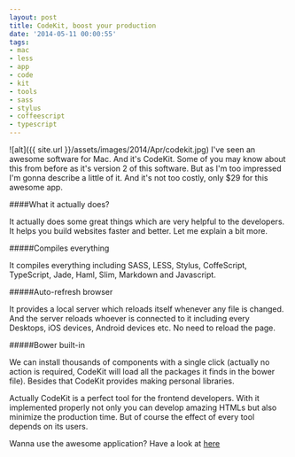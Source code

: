 ```yaml
---
layout: post
title: CodeKit, boost your production
date: '2014-05-11 00:00:55'
tags:
- mac
- less
- app
- code
- kit
- tools
- sass
- stylus
- coffeescript
- typescript
---
```


![alt]({{ site.url }}/assets/images/2014/Apr/codekit.jpg)
I've seen an awesome software for Mac. And it's CodeKit. Some of you may know about this from before as it's version 2 of this software. But as I'm too impressed I'm gonna describe a little of it. And it's not too costly, only $29 for this awesome app.

####What it actually does?

It actually does some great things which are very helpful to the developers. It helps you build websites faster and better. Let me explain a bit more.

#####Compiles everything

It compiles everything including SASS, LESS, Stylus, CoffeScript, TypeScript, Jade, Haml, Slim, Markdown and Javascript.

#####Auto-refresh browser

It provides a local server which reloads itself whenever any file is changed. And the server reloads whoever is connected to it including every Desktops, iOS devices, Android devices etc. No need to reload the page.

#####Bower built-in

We can install thousands of components with a single click (actually no action is required, CodeKit will load all the packages it finds in the bower file). Besides that CodeKit provides making personal libraries.

Actually CodeKit is a perfect tool for the  frontend developers. With it implemented properly not only you can develop amazing HTMLs but also minimize the production time. But of course the effect of every tool depends on its users.

Wanna use the awesome application?
Have a look at <a href="https://incident57.com/codekit/" target="_blank">here</a>

